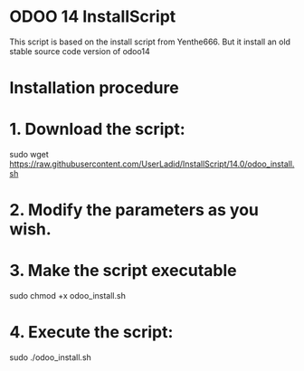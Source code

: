# ODOO 14 InstallScript
This script is based on the install script from Yenthe666. 
But it install an old stable source code version of odoo14

# Installation procedure
# 1. Download the script:

sudo wget https://raw.githubusercontent.com/UserLadid/InstallScript/14.0/odoo_install.sh

# 2. Modify the parameters as you wish.

# 3. Make the script executable
sudo chmod +x odoo_install.sh

# 4. Execute the script:
sudo ./odoo_install.sh
